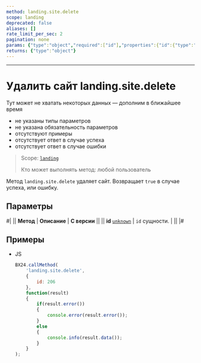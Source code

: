 ```yaml
---
method: landing.site.delete
scope: landing
deprecated: false
aliases: []
rate_limit_per_sec: 2
pagination: none
params: {"type":"object","required":["id"],"properties":{"id":{"type":"integer"}}}
returns: {"type":"object"}
---
```



---

# Удалить сайт landing.site.delete



Тут может не хватать некоторых данных — дополним в ближайшее время







- не указаны типы параметров
- не указана обязательность параметров
- отсутствуют примеры
- отсутствует ответ в случае успеха
- отсутствует ответ в случае ошибки





> Scope: [`landing`](../../scopes/permissions.md)
>
> Кто может выполнять метод: любой пользователь

Метод `landing.site.delete` удаляет сайт. Возвращает `true` в случае успеха, или ошибку.

## Параметры

#|
|| **Метод** | **Описание** | **С версии** ||
|| **id**
[`unknown`](../../data-types.md) | `id` сущности. | ||
|#

## Примеры



- JS

    ```js
    BX24.callMethod(
        'landing.site.delete',
        {
            id: 206
        },
        function(result)
        {
            if(result.error())
            {
                console.error(result.error());
            }
            else
            {
                console.info(result.data());
            }
        }
    );
    ```




